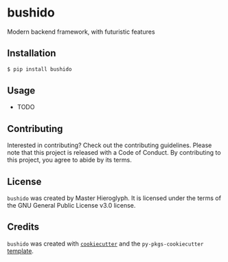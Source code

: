 # bushido

Modern backend framework, with futuristic features

## Installation

```bash
$ pip install bushido
```

## Usage

- TODO

## Contributing

Interested in contributing? Check out the contributing guidelines. Please note that this project is released with a Code of Conduct. By contributing to this project, you agree to abide by its terms.

## License

`bushido` was created by Master Hieroglyph. It is licensed under the terms of the GNU General Public License v3.0 license.

## Credits

`bushido` was created with [`cookiecutter`](https://cookiecutter.readthedocs.io/en/latest/) and the `py-pkgs-cookiecutter` [template](https://github.com/py-pkgs/py-pkgs-cookiecutter).
